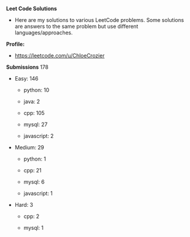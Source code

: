 **Leet Code Solutions**

- Here are my solutions to various LeetCode problems. Some solutions are answers to the same problem but use different languages/approaches.

**Profile:**

- https://leetcode.com/u/ChloeCrozier


**Submissions** 178
- Easy: 146

  -  python: 10

  -  java: 2

  -  cpp: 105

  -  mysql: 27

  -  javascript: 2


- Medium: 29

  -  python: 1

  -  cpp: 21

  -  mysql: 6

  -  javascript: 1


- Hard: 3

  -  cpp: 2

  -  mysql: 1